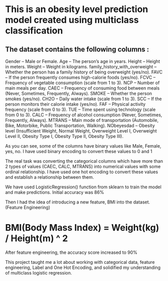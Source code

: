 # This is an obesity level prediction model created using multiclass classification

## The dataset contains the following columns :
Gender – Male or Female.
Age – The person’s age in years.
Height – Height in meters.
Weight – Weight in kilograms.
family_history_with_overweight – Whether the person has a family history of being overweight (yes/no).
FAVC – If the person frequently consumes high-calorie foods (yes/no).
FCVC – Frequency of vegetable consumption (scale from 1 to 3).
NCP – Number of main meals per day.
CAEC – Frequency of consuming food between meals (Never, Sometimes, Frequently, Always).
SMOKE – Whether the person smokes (yes/no).
CH2O – Daily water intake (scale from 1 to 3).
SCC – If the person monitors their calorie intake (yes/no).
FAF – Physical activity frequency (scale from 0 to 3).
TUE – Time spent using technology (scale from 0 to 3).
CALC – Frequency of alcohol consumption (Never, Sometimes, Frequently, Always).
MTRANS – Main mode of transportation (Automobile, Bike, Motorbike, Public Transportation, Walking).
NObeyesdad – Obesity level (Insufficient Weight, Normal Weight, Overweight Level I, Overweight Level II, Obesity Type I, Obesity Type II, Obesity Type III).

As you can see, some of the columns have binary values like Male, Female, yes, no.
I have used binary encoding to convert these values to 0 and 1

The real task was converting the categorical columns which have more than 2 types of values (CAEC, CALC, MTRANS) into numerical values with some ordinal relationship.
I have used one hot encoding to convert these values and establish a relationship between them.

We have used LogisticRegression() function from sklearn to train the model and make predictions. Initial accuracy was 86%

Then I had the idea of introducing a new feature, BMI into the dataset. (Feature Engineering)
# BMI(Body Mass Index) = Weight(kg) / Height(m) ^ 2

After feature engineering, the accuracy score increased to 90%

This project taught me a lot about working with categorical data, feature engineering, Label and One Hot Encoding, and solidified my understanding of multiclass 
logistic regression.
